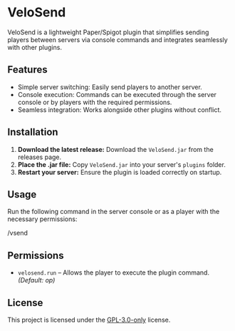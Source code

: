 # VeloSend

VeloSend is a lightweight Paper/Spigot plugin that simplifies sending players between servers via console commands and integrates seamlessly with other plugins.

## Features

- Simple server switching: Easily send players to another server.
- Console execution: Commands can be executed through the server console or by players with the required permissions.
- Seamless integration: Works alongside other plugins without conflict.

## Installation

1. **Download the latest release:** Download the `VeloSend.jar` from the releases page.
2. **Place the .jar file:** Copy `VeloSend.jar` into your server's `plugins` folder.
3. **Restart your server:** Ensure the plugin is loaded correctly on startup.

## Usage

Run the following command in the server console or as a player with the necessary permissions:

/vsend <player> <server>


## Permissions

- `velosend.run` – Allows the player to execute the plugin command. *(Default: op)*  

## License

This project is licensed under the [GPL-3.0-only](https://www.gnu.org/licenses/gpl-3.0.en.html) license.
